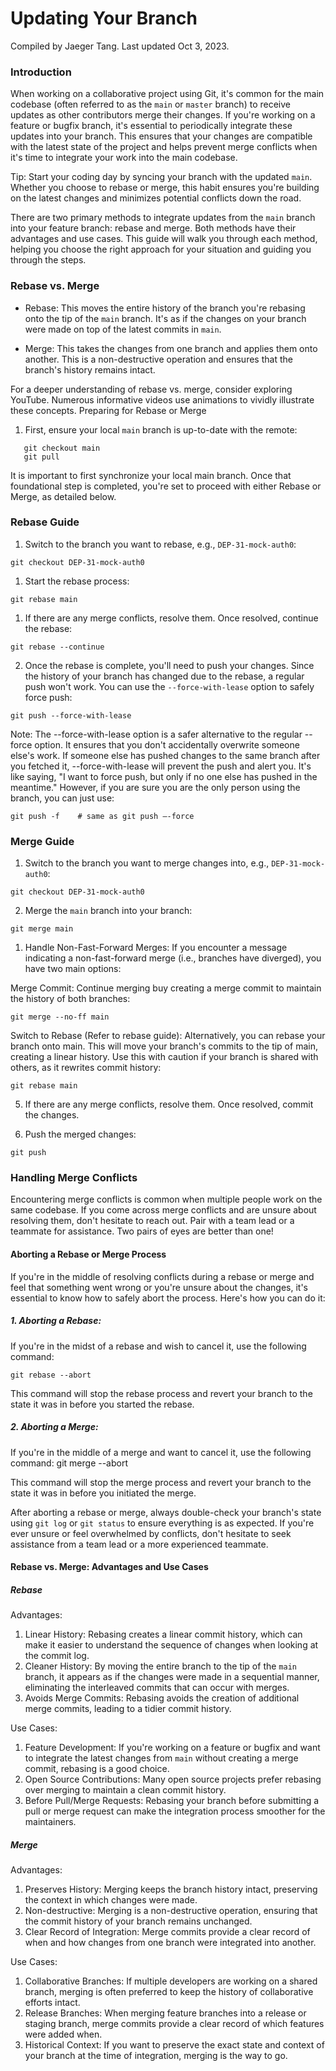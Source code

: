 # Updating Your Branch
Compiled by Jaeger Tang. Last updated Oct 3, 2023.

### Introduction
When working on a collaborative project using Git, it's common for the main codebase (often referred to as the `main` or `master` branch) to receive updates as other contributors merge their changes. If you're working on a feature or bugfix branch, it's essential to periodically integrate these updates into your branch. This ensures that your changes are compatible with the latest state of the project and helps prevent merge conflicts when it's time to integrate your work into the main codebase.

Tip: Start your coding day by syncing your branch with the updated `main`. Whether you choose to rebase or merge, this habit ensures you're building on the latest changes and minimizes potential conflicts down the road.


There are two primary methods to integrate updates from the `main` branch into your feature branch: rebase and merge. Both methods have their advantages and use cases. This guide will walk you through each method, helping you choose the right approach for your situation and guiding you through the steps.

### Rebase vs. Merge

- Rebase: This moves the entire history of the branch you're rebasing onto the tip of the `main` branch. It's as if the changes on your branch were made on top of the latest commits in `main`.

- Merge: This takes the changes from one branch and applies them onto another. This is a non-destructive operation and ensures that the branch's history remains intact.

For a deeper understanding of rebase vs. merge, consider exploring YouTube. Numerous informative videos use animations to vividly illustrate these concepts.
Preparing for Rebase or Merge 

1. First, ensure your local `main` branch is up-to-date with the remote:
```
   git checkout main
   git pull
```
   
It is important to first synchronize your local main branch. Once that foundational step is completed, you're set to proceed with either Rebase or Merge, as detailed below.

### Rebase Guide

1. Switch to the branch you want to rebase, e.g., `DEP-31-mock-auth0`:

`
   git checkout DEP-31-mock-auth0
`

1. Start the rebase process:

`
   git rebase main
`
 
1. If there are any merge conflicts, resolve them. Once resolved, continue the rebase:

`
   git rebase --continue
`

2. Once the rebase is complete, you'll need to push your changes. Since the history of your branch has changed due to the rebase, a regular push won't work. You can use the `--force-with-lease` option to safely force push:

`
   git push --force-with-lease
`


Note: The --force-with-lease option is a safer alternative to the regular --force option. It ensures that you don't accidentally overwrite someone else's work. If someone else has pushed changes to the same branch after you fetched it, --force-with-lease will prevent the push and alert you. It's like saying, "I want to force push, but only if no one else has pushed in the meantime." However, if you are sure you are the only person using the branch, you can just use: 

`
   git push -f    # same as git push —-force
`

### Merge Guide

1. Switch to the branch you want to merge changes into, e.g., `DEP-31-mock-auth0`:

`
   git checkout DEP-31-mock-auth0
`
   
2. Merge the `main` branch into your branch:

`
   git merge main 
`

1. Handle Non-Fast-Forward Merges: If you encounter a message indicating a non-fast-forward merge (i.e., branches have diverged), you have two main options:

Merge Commit: Continue merging buy creating a merge commit to maintain the history of both branches:

`
git merge --no-ff main
`

Switch to Rebase (Refer to rebase guide): Alternatively, you can rebase your branch onto main. This will move your branch's commits to the tip of main, creating a linear history. Use this with caution if your branch is shared with others, as it rewrites commit history:

`
git rebase main
`

5. If there are any merge conflicts, resolve them. Once resolved, commit the changes.

6. Push the merged changes:

`
   git push
`

### Handling Merge Conflicts

Encountering merge conflicts is common when multiple people work on the same codebase. If you come across merge conflicts and are unsure about resolving them, don't hesitate to reach out. Pair with a team lead or a teammate for assistance. Two pairs of eyes are better than one!


#### Aborting a Rebase or Merge Process

If you're in the middle of resolving conflicts during a rebase or merge and feel that something went wrong or you're unsure about the changes, it's essential to know how to safely abort the process. Here's how you can do it:

##### 1. Aborting a Rebase:

If you're in the midst of a rebase and wish to cancel it, use the following command:

`
git rebase --abort
`

This command will stop the rebase process and revert your branch to the state it was in before you started the rebase.

##### 2. Aborting a Merge:

If you're in the middle of a merge and want to cancel it, use the following command:
git merge --abort


This command will stop the merge process and revert your branch to the state it was in before you initiated the merge.


After aborting a rebase or merge, always double-check your branch's state using `git log` or `git status` to ensure everything is as expected. If you're ever unsure or feel overwhelmed by conflicts, don't hesitate to seek assistance from a team lead or a more experienced teammate.


#### Rebase vs. Merge: Advantages and Use Cases
##### Rebase
Advantages:
1. Linear History: Rebasing creates a linear commit history, which can make it easier to understand the sequence of changes when looking at the commit log.
2. Cleaner History: By moving the entire branch to the tip of the `main` branch, it appears as if the changes were made in a sequential manner, eliminating the interleaved commits that can occur with merges.
3. Avoids Merge Commits: Rebasing avoids the creation of additional merge commits, leading to a tidier commit history.

Use Cases:
1. Feature Development: If you're working on a feature or bugfix and want to integrate the latest changes from `main` without creating a merge commit, rebasing is a good choice.
2. Open Source Contributions: Many open source projects prefer rebasing over merging to maintain a clean commit history.
3. Before Pull/Merge Requests: Rebasing your branch before submitting a pull or merge request can make the integration process smoother for the maintainers.

##### Merge
Advantages:
1. Preserves History: Merging keeps the branch history intact, preserving the context in which changes were made.
2. Non-destructive: Merging is a non-destructive operation, ensuring that the commit history of your branch remains unchanged.
3. Clear Record of Integration: Merge commits provide a clear record of when and how changes from one branch were integrated into another.

Use Cases:
1. Collaborative Branches: If multiple developers are working on a shared branch, merging is often preferred to keep the history of collaborative efforts intact.
2. Release Branches: When merging feature branches into a release or staging branch, merge commits provide a clear record of which features were added when.
3. Historical Context: If you want to preserve the exact state and context of your branch at the time of integration, merging is the way to go.
